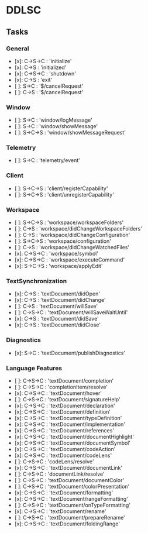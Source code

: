 # DDLSC

## Tasks

### General

 - [x]: C->S->C : 'initialize'
 - [x]: C->S    : 'initialized'
 - [x]: C->S->C : 'shutdown'
 - [x]: C->S    : 'exit'
 - [ ]: S->C    : '$/cancelRequest'
 - [ ]: C->S    : '$/cancelRequest'

### Window

 - [ ]: S->C    : 'window/logMessage'
 - [ ]: S->C    : 'window/showMessage'
 - [ ]: S->C->S : 'window/showMessageRequest'

### Telemetry

 - [ ]: S->C : 'telemetry/event'

### Client

 - [ ]: S->C->S : 'client/registerCapability'
 - [ ]: S->C->S : 'client/unregisterCapability'

### Workspace

 - [ ]: S->C->S : 'workspace/workspaceFolders'
 - [ ]: C->S    : 'workspace/didChangeWorkspaceFolders'
 - [ ]: C->S    : 'workspace/didChangeConfiguration'
 - [ ]: S->C->S : 'workspace/configuration'
 - [ ]: C->S    : 'workspace/didChangeWatchedFiles'
 - [x]: C->S->C : 'workspace/symbol'
 - [x]: C->S->C : 'workspace/executeCommand'
 - [x]: S->C->S : 'workspace/applyEdit'

### TextSynchronization

 - [x]: C->S    : 'textDocument/didOpen'
 - [x]: C->S    : 'textDocument/didChange'
 - [ ]: C->S    : 'textDocument/willSave'
 - [ ]: C->S->C : 'textDocument/willSaveWaitUntil'
 - [x]: C->S    : 'textDocument/didSave'
 - [x]: C->S    : 'textDocument/didClose'

### Diagnostics

 - [x]: S->C : 'textDocument/publishDiagnostics'

### Language Features

 - [ ]: C->S->C : 'textDocument/completion'
 - [ ]: C->S->C : 'completionItem/resolve'
 - [x]: C->S->C : 'textDocument/hover'
 - [ ]: C->S->C : 'textDocument/signatureHelp'
 - [x]: C->S->C : 'textDocument/declaration'
 - [x]: C->S->C : 'textDocument/definition'
 - [x]: C->S->C : 'textDocument/typeDefinition'
 - [x]: C->S->C : 'textDocument/implementation'
 - [x]: C->S->C : 'textDocument/references'
 - [x]: C->S->C : 'textDocument/documentHighlight'
 - [x]: C->S->C : 'textDocument/documentSymbol'
 - [x]: C->S->C : 'textDocument/codeAction'
 - [x]: C->S->C : 'textDocument/codeLens'
 - [ ]: C->S->C : 'codeLens/resolve'
 - [x]: C->S->C : 'textDocument/documentLink'
 - [ ]: C->S->C : 'documentLink/resolve'
 - [ ]: C->S->C : 'textDocument/documentColor'
 - [ ]: C->S->C : 'textDocument/colorPresentation'
 - [x]: C->S->C : 'textDocument/formatting'
 - [x]: C->S->C : 'textDocument/rangeFormatting'
 - [ ]: C->S->C : 'textDocument/onTypeFormatting'
 - [x]: C->S->C : 'textDocument/rename'
 - [ ]: C->S->C : 'textDocument/prepareRename'
 - [x]: C->S->C : 'textDocument/foldingRange'

